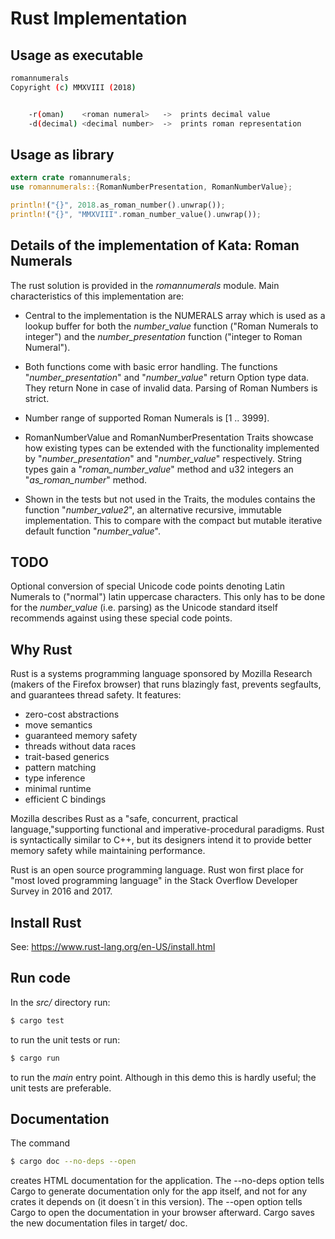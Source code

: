 # Rust Implementation

## Usage as executable

```bash
romannumerals
Copyright (c) MMXVIII (2018)


    -r(oman)    <roman numeral>   ->  prints decimal value
    -d(decimal) <decimal number>  ->  prints roman representation
```
## Usage as library

```rust
extern crate romannumerals;
use romannumerals::{RomanNumberPresentation, RomanNumberValue};

println!("{}", 2018.as_roman_number().unwrap());
println!("{}", "MMXVIII".roman_number_value().unwrap());

```

## Details of the implementation of Kata: Roman Numerals

The rust solution is provided in the _romannumerals_ module. Main characteristics of this implementation are:

- Central to the implementation is the NUMERALS array which is used as a lookup buffer for both the _number_value_ function ("Roman Numerals to integer") and the _number_presentation_ function ("integer to Roman Numeral").

- Both functions come with basic error handling. The functions "_number_presentation_" and "_number_value_" return Option type data. They return None in case of invalid data. Parsing of Roman Numbers is strict.

- Number range of supported Roman Numerals is [1 .. 3999].

- RomanNumberValue and RomanNumberPresentation Traits showcase how existing types can be extended with the functionality implemented by "_number_presentation_" and "_number_value_" respectively. String types gain a "_roman_number_value_" method and u32 integers an "_as_roman_number_" method.

- Shown in the tests but not used in the Traits, the modules contains the function "_number_value2_", an alternative recursive, immutable implementation. This to compare with the compact but mutable iterative default function "_number_value_".

## TODO
Optional conversion of special Unicode code points denoting Latin Numerals to ("normal") latin uppercase characters. This only has to be done for the _number_value_ (i.e. parsing) as the Unicode standard itself recommends against using these special code points.

## Why Rust

Rust is a systems programming language sponsored by Mozilla Research (makers of the Firefox browser) that runs blazingly fast, prevents segfaults, and guarantees thread safety. It features:

- zero-cost abstractions
- move semantics
- guaranteed memory safety
- threads without data races
- trait-based generics
- pattern matching
- type inference
- minimal runtime
- efficient C bindings

Mozilla describes Rust as a "safe, concurrent, practical language,"supporting functional and imperative-procedural paradigms. Rust is syntactically similar to C++, but its designers intend it to provide better memory safety while maintaining performance.

Rust is an open source programming language. Rust won first place for "most loved programming language" in the Stack Overflow Developer Survey in 2016 and 2017.

## Install Rust

See: https://www.rust-lang.org/en-US/install.html

## Run code

In the _src/_ directory run:

```bash
$ cargo test
```

to run the unit tests or run:

```bash
$ cargo run
```
to run the _main_ entry point. Although in this demo this is hardly useful; the unit tests are preferable.

## Documentation 

The command 

```bash
$ cargo doc --no-deps --open
```

creates HTML documentation for the application. The --no-deps option tells Cargo to generate documentation only for the app itself, and not for any crates it depends on (it doesn´t in this version). The --open option tells Cargo to open the documentation in your browser afterward. Cargo saves the new documentation files in target/ doc.